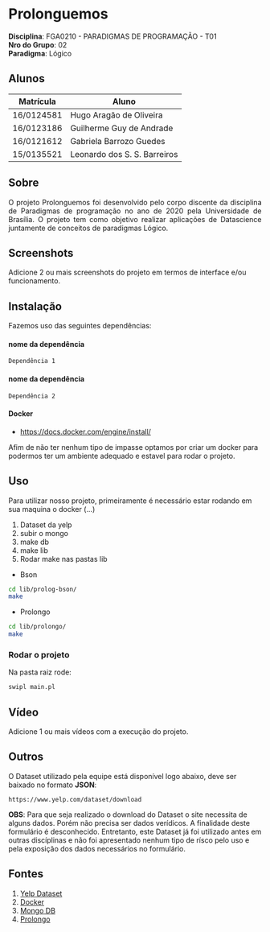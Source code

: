 # Prolonguemos

**Disciplina**: FGA0210 - PARADIGMAS DE PROGRAMAÇÃO - T01 <br>
**Nro do Grupo**: 02<br>
**Paradigma**: Lógico<br>

## Alunos
|Matrícula | Aluno |
| -- | -- |
| 16/0124581  | Hugo Aragão de Oliveira |
| 16/0123186  | Guilherme Guy de Andrade |
| 16/0121612  | Gabriela Barrozo Guedes |
| 15/0135521  | Leonardo dos S. S. Barreiros |


## Sobre

<p align="justify">O projeto Prolonguemos foi desenvolvido pelo corpo discente da disciplina de Paradigmas de programação no ano de 2020 pela Universidade de Brasília. O projeto tem como objetivo realizar aplicações de Datascience juntamente de conceitos de paradigmas Lógico.

## Screenshots
Adicione 2 ou mais screenshots do projeto em termos de interface e/ou funcionamento.

## Instalação
Fazemos uso das seguintes dependências:

#### nome da dependência
```
Dependência 1
```

#### nome da dependência
```
Dependência 2
```
#### Docker

- https://docs.docker.com/engine/install/

Afim de não ter nenhum tipo de impasse optamos por criar um docker para podermos ter um ambiente adequado e estavel para rodar o projeto.

## Uso
Para utilizar nosso projeto, primeiramente é necessário estar rodando em sua maquina o docker (...)

1. Dataset da yelp
1. subir o mongo
1. make db
1. make lib
1. Rodar make nas pastas lib
* Bson  
``` sh
cd lib/prolog-bson/
make
```
* Prolongo
``` sh
cd lib/prolongo/
make
```

### Rodar o projeto 
Na pasta raiz rode:
``` sh
swipl main.pl
```

## Vídeo
Adicione 1 ou mais vídeos com a execução do projeto.

## Outros 
O Dataset utilizado pela equipe está disponível logo abaixo, deve ser baixado no formato __JSON__:
```
https://www.yelp.com/dataset/download
```

__OBS__: Para que seja realizado o download do Dataset o site necessita de alguns dados. Porém não precisa ser dados verídicos. A finalidade deste formulário é desconhecido. Entretanto, este Dataset já foi utilizado antes em outras discíplinas e não foi apresentado nenhum tipo de rísco pelo uso e pela exposição dos dados necessários no formulário.

## Fontes

1. [Yelp Dataset]( https://www.yelp.com/dataset)
1. [Docker](https://docs.docker.com/)
1. [Mongo DB](https://www.mongodb.com/)
1. [Prolongo](https://github.com/khueue/prolongo)
